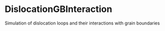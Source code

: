 # DislocationGBInteraction
Simulation of dislocation loops and their interactions with grain boundaries
